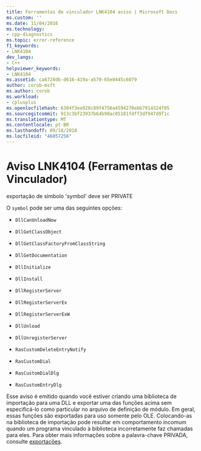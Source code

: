 ```yaml
---
title: Ferramentas de vinculador LNK4104 aviso | Microsoft Docs
ms.custom: ''
ms.date: 11/04/2016
ms.technology:
- cpp-diagnostics
ms.topic: error-reference
f1_keywords:
- LNK4104
dev_langs:
- C++
helpviewer_keywords:
- LNK4104
ms.assetid: ca6728db-d616-419a-a570-65e8445c6079
author: corob-msft
ms.author: corob
ms.workload:
- cplusplus
ms.openlocfilehash: 6304f3ea928c89f4756a4594270ebb7914324f85
ms.sourcegitcommit: 913c3bf23937b64b90ac05181fdff3df947d9f1c
ms.translationtype: MT
ms.contentlocale: pt-BR
ms.lasthandoff: 09/18/2018
ms.locfileid: "46057256"
---
```

# <a name="linker-tools-warning-lnk4104"></a>Aviso LNK4104 (Ferramentas de Vinculador)

exportação de símbolo 'symbol' deve ser PRIVATE

O `symbol` pode ser uma das seguintes opções:

- `DllCanUnloadNow`

- `DllGetClassObject`

- `DllGetClassFactoryFromClassString`

- `DllGetDocumentation`

- `DllInitialize`

- `DllInstall`

- `DllRegisterServer`

- `DllRegisterServerEx`

- `DllRegisterServerExW`

- `DllUnload`

- `DllUnregisterServer`

- `RasCustomDeleteEntryNotify`

- `RasCustomDial`

- `RasCustomDialDlg`

- `RasCustomEntryDlg`

Esse aviso é emitido quando você estiver criando uma biblioteca de importação para uma DLL e exportar uma das funções acima sem especificá-lo como particular no arquivo de definição de módulo. Em geral, essas funções são exportadas para uso somente pelo OLE. Colocando-as na biblioteca de importação pode resultar em comportamento incomum quando um programa vinculado à biblioteca incorretamente faz chamadas para eles. Para obter mais informações sobre a palavra-chave PRIVADA, consulte [exportações](../../build/reference/exports.md).